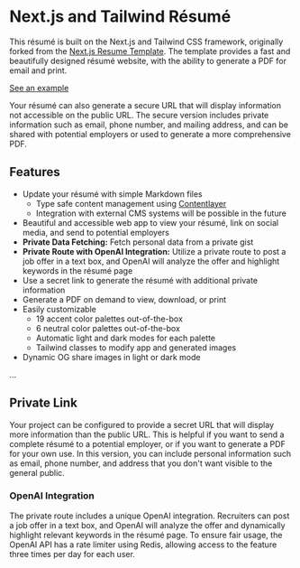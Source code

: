 # Next.js and Tailwind Résumé

This résumé is built on the Next.js and Tailwind CSS framework, originally forked from the [Next.js Resume Template](https://github.com/colinhemphill/nextjs-resume). The template provides a fast and beautifully designed résumé website, with the ability to generate a PDF for email and print.

[See an example](https://nextjs-resume-generator.vercel.app/)

Your résumé can also generate a secure URL that will display information not accessible on the public URL. The secure version includes private information such as email, phone number, and mailing address, and can be shared with potential employers or used to generate a more comprehensive PDF.

## Features

- Update your résumé with simple Markdown files
  - Type safe content management using [Contentlayer](https://www.contentlayer.dev/)
  - Integration with external CMS systems will be possible in the future
- Beautiful and accessible web app to view your résumé, link on social media, and send to potential employers
- **Private Data Fetching:** Fetch personal data from a private gist
- **Private Route with OpenAI Integration:** Utilize a private route to post a job offer in a text box, and OpenAI will analyze the offer and highlight keywords in the résumé page
- Use a secret link to generate the résumé with additional private information
- Generate a PDF on demand to view, download, or print
- Easily customizable
  - 19 accent color palettes out-of-the-box
  - 6 neutral color palettes out-of-the-box
  - Automatic light and dark modes for each palette
  - Tailwind classes to modify app and generated images
- Dynamic OG share images in light or dark mode

...

## Private Link

Your project can be configured to provide a secret URL that will display more information than the public URL. This is helpful if you want to send a complete résumé to a potential employer, or if you want to generate a PDF for your own use. In this version, you can include personal information such as email, phone number, and address that you don't want visible to the general public.

### OpenAI Integration

The private route includes a unique OpenAI integration. Recruiters can post a job offer in a text box, and OpenAI will analyze the offer and dynamically highlight relevant keywords in the résumé page. To ensure fair usage, the OpenAI API has a rate limiter using Redis, allowing access to the feature three times per day for each user.
